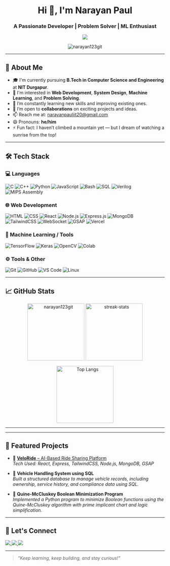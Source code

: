 <h1 align="center">Hi 👋, I'm Narayan Paul</h1>
<h3 align="center">A Passionate Developer | Problem Solver | ML Enthusiast</h3>

<p align="center">
  <a href="https://narayanpaulportfolio.netlify.app/">
    <img src="https://img.shields.io/badge/Visit%20My%20Portfolio-ff7f50?style=for-the-badge&logo=firefox-browser&logoColor=white" />
  </a>
</p>


<p align="center">
  <img src="https://komarev.com/ghpvc/?username=narayan123git&label=Profile%20views&color=0e75b6&style=flat" alt="narayan123git" />
</p>

---

## 🚀 About Me

- 🎓 I'm currently pursuing **B.Tech in Computer Science and Engineering** at **NIT Durgapur**.
- 👀 I'm interested in **Web Development**, **System Design**, **Machine Learning**, and **Problem Solving**.
- 🌱 I’m constantly learning new skills and improving existing ones.
- 🤝 I’m open to **collaborations** on exciting projects and ideas.
- 📫 Reach me at: [narayanpauliit20@gmail.com](mailto:narayanpauliit20@gmail.com)
- 😄 Pronouns: **he/him**
- ⚡ Fun fact: I haven’t climbed a mountain yet — but I dream of watching a sunrise from the top!

---

## 🛠️ Tech Stack

### 💻 Languages
![C](https://img.shields.io/badge/C-00599C?style=flat&logo=c&logoColor=white)
![C++](https://img.shields.io/badge/C++-00599C?style=flat&logo=c%2B%2B&logoColor=white)
![Python](https://img.shields.io/badge/Python-FFD43B?style=flat&logo=python&logoColor=blue)
![JavaScript](https://img.shields.io/badge/JavaScript-F7DF1E?style=flat&logo=javascript&logoColor=black)
![Bash](https://img.shields.io/badge/Bash-4EAA25?style=flat&logo=gnubash&logoColor=white)
![SQL](https://img.shields.io/badge/SQL-4479A1?style=flat&logo=postgresql&logoColor=white)
![Verilog](https://img.shields.io/badge/Verilog-009999?style=flat&logoColor=white)
![MIPS Assembly](https://img.shields.io/badge/MIPS%20Assembly-6E4C13?style=flat)

### 🌐 Web Development
![HTML](https://img.shields.io/badge/HTML5-E34F26?style=flat&logo=html5&logoColor=white)
![CSS](https://img.shields.io/badge/CSS3-1572B6?style=flat&logo=css3&logoColor=white)
![React](https://img.shields.io/badge/React-20232A?style=flat&logo=react&logoColor=61DAFB)
![Node.js](https://img.shields.io/badge/Node.js-339933?style=flat&logo=node.js&logoColor=white)
![Express.js](https://img.shields.io/badge/Express.js-404D59?style=flat)
![MongoDB](https://img.shields.io/badge/MongoDB-4EA94B?style=flat&logo=mongodb&logoColor=white)
![TailwindCSS](https://img.shields.io/badge/Tailwind_CSS-38B2AC?style=flat&logo=tailwind-css&logoColor=white)
![WebSocket](https://img.shields.io/badge/WebSocket-000000?style=flat)
![GSAP](https://img.shields.io/badge/GSAP-88CE02?style=flat&logo=greensock&logoColor=white)
![Vercel](https://img.shields.io/badge/Vercel-000?style=flat&logo=vercel&logoColor=white)

### 🧠 Machine Learning / Tools
![TensorFlow](https://img.shields.io/badge/TensorFlow-FF6F00?style=flat&logo=tensorflow&logoColor=white)
![Keras](https://img.shields.io/badge/Keras-D00000?style=flat&logo=keras&logoColor=white)
![OpenCV](https://img.shields.io/badge/OpenCV-5C3EE8?style=flat&logo=opencv&logoColor=white)
![Colab](https://img.shields.io/badge/Google_Colab-F9AB00?style=flat&logo=googlecolab&logoColor=white)

### ⚙️ Tools & Other
![Git](https://img.shields.io/badge/Git-F05032?style=flat&logo=git&logoColor=white)
![GitHub](https://img.shields.io/badge/GitHub-181717?style=flat&logo=github&logoColor=white)
![VS Code](https://img.shields.io/badge/VS_Code-007ACC?style=flat&logo=visual-studio-code&logoColor=white)
![Linux](https://img.shields.io/badge/Linux-FCC624?style=flat&logo=linux&logoColor=black)

---

## 📈 GitHub Stats

<p align="center">
  <img src="https://github-readme-stats.vercel.app/api?username=narayan123git&show_icons=true&theme=radical" alt="narayan123git" height="180px" />
  <img src="https://github-readme-streak-stats.herokuapp.com?user=narayan123git&theme=radical" alt="streak-stats" height="180px" />
</p>

<p align="center">
  <img src="https://github-readme-stats.vercel.app/api/top-langs/?username=narayan123git&layout=compact&theme=radical" alt="Top Langs" height="180px" />
</p>

---

---

## 📂 Featured Projects

- 🔗 [**VeloRide** – AI-Based Ride Sharing Platform](https://veloride-git-main-narayan-pauls-projects.vercel.app)  
  _Tech Used: React, Express, TailwindCSS, Node.js, MongoDB, GSAP_

- 🚗 **Vehicle Handling System using SQL**  
  _Built a structured database to manage vehicle records, including ownership, service history, and compliance data using SQL._

- 🔣 **Quine-McCluskey Boolean Minimization Program**  
  _Implemented a Python program to minimize Boolean functions using the Quine-McCluskey algorithm with prime implicant chart and logic simplification._

---

## 💬 Let's Connect

<p>
  <a href="mailto:narayanpauliit20@gmail.com">
    <img src="https://img.shields.io/badge/Gmail-D14836?style=flat&logo=gmail&logoColor=white" />
  </a>
  
  <a href="https://github.com/narayan123git">
    <img src="https://img.shields.io/badge/GitHub-100000?style=flat&logo=github&logoColor=white" />
  </a>
  
  <a href="https://narayanpaulportfolio.netlify.app/">
    <img src="https://img.shields.io/badge/Portfolio-4285F4?style=flat&logo=google-chrome&logoColor=white" />
  </a>
</p>


---

> _"Keep learning, keep building, and stay curious!"_

<!---
narayan123git/narayan123git is a ✨ special ✨ repository because its `README.md` (this file) appears on your GitHub profile.
--->
